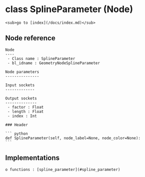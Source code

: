 # class SplineParameter (Node)

    <sub>go to [index](/docs/index.md)</sub>
    
## Node reference

    Node
    ----
     - Class name : SplineParameter
     - bl_idname : GeometryNodeSplineParameter
    
    Node parameters
    ---------------
    
    Input sockets
    -------------
    
    Output sockets
    --------------
     - factor : Float
     - length : Float
     - index : Int
    
    ### Header

    ``` python
    def SplineParameter(self, node_label=None, node_color=None):
    ```
    
## Implementations

    o functions : [spline_parameter](#spline_parameter)
    
    